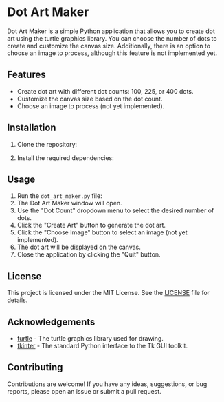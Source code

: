 # Dot Art Maker

Dot Art Maker is a simple Python application that allows you to create dot art using the turtle graphics library. You can choose the number of dots to create and customize the canvas size. Additionally, there is an option to choose an image to process, although this feature is not implemented yet.

## Features

- Create dot art with different dot counts: 100, 225, or 400 dots.
- Customize the canvas size based on the dot count.
- Choose an image to process (not yet implemented).

## Installation

1. Clone the repository:

2. Install the required dependencies:


## Usage

1. Run the `dot_art_maker.py` file:
2. The Dot Art Maker window will open.
3. Use the "Dot Count" dropdown menu to select the desired number of dots.
4. Click the "Create Art" button to generate the dot art.
5. Click the "Choose Image" button to select an image (not yet implemented).
6. The dot art will be displayed on the canvas.
7. Close the application by clicking the "Quit" button.

## License

This project is licensed under the MIT License. See the [LICENSE](LICENSE) file for details.

## Acknowledgements

- [turtle](https://docs.python.org/3/library/turtle.html) - The turtle graphics library used for drawing.
- [tkinter](https://docs.python.org/3/library/tkinter.html) - The standard Python interface to the Tk GUI toolkit.

## Contributing

Contributions are welcome! If you have any ideas, suggestions, or bug reports, please open an issue or submit a pull request.



